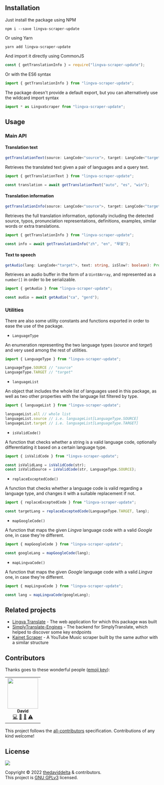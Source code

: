 ## Installation

Just install the package using NPM

```shell
npm i --save lingva-scraper-update
```

Or using Yarn

```shell
yarn add lingva-scraper-update
```

And import it directly using CommonJS

```javascript
const { getTranslationInfo } = require("lingva-scraper-update");
```

Or with the ES6 syntax

```javascript
import { getTranslationInfo } from "lingva-scraper-update";
```

The package doesn't provide a default export, but you can alternatively use the wildcard import syntax

```javascript
import * as LingvaScraper from "lingva-scraper-update";
```


## Usage

### Main API

#### Translation text

```typescript
getTranslationText(source: LangCode<"source">, target: LangCode<"target">, query: string): Promise<string | null>
```

Retrieves the translated text given a pair of languages and a query text.

```typescript
import { getTranslationText } from "lingva-scraper-update";

const translation = await getTranslationText("auto", "es", "win");
```

#### Translation information

```typescript
getTranslationInfo(source: LangCode<"source">, target: LangCode<"target">, query: string): Promise<TranslationInfo | null>
```

Retrieves the full translation information, optionally including the detected source, typos, pronunciation representations, definitions, examples, similar words or extra translations.

```typescript
import { getTranslationInfo } from "lingva-scraper-update";

const info = await getTranslationInfo("zh", "en", "早安");
```

#### Text to speech

```typescript
getAudio(lang: LangCode<"target">, text: string, isSlow?: boolean): Promise<number[] | null>
```

Retrieves an audio buffer in the form of a `Uint8Array`, and represented as a `number[]` in order to be serializable.

```typescript
import { getAudio } from "lingva-scraper-update";

const audio = await getAudio("ca", "gerd");
```

### Utilities

There are also some utility constants and functions exported in order to ease the use of the package.

+ `LanguageType`

An enumeration representing the two language types (*source* and *target*) and very used among the rest of utilities.

```typescript
import { LanguageType } from "lingva-scraper-update";

LanguageType.SOURCE // "source"
LanguageType.TARGET // "target"
```

+ `languageList`

An object that includes the whole list of languages used in this package, as well as two other properties with the language list filtered by type.

```typescript
import { languageList } from "lingva-scraper-update";

languageList.all // whole list
languageList.source // i.e. languageList[LanguageType.SOURCE]
languageList.target // i.e. languageList[LanguageType.TARGET]
```

+ `isValidCode()`

A function that checks whether a string is a valid language code, optionally differentiating it based on a certain language type.

```typescript
import { isValidCode } from "lingva-scraper-update";

const isValidLang = isValidCode(str);
const isValidSource = isValidCode(str, LanguageType.SOURCE);
```

+ `replaceExceptedCode()`

A function that checks whether a language code is valid regarding a language type, and changes it with a suitable replacement if not.

```typescript
import { replaceExceptedCode } from "lingva-scraper-update";

const targetLang = replaceExceptedCode(LanguageType.TARGET, lang);
```

+ `mapGoogleCode()`

A function that maps the given *Lingva* language code with a valid *Google* one, in case they're different.

```typescript
import { mapGoogleCode } from "lingva-scraper-update";

const googleLang = mapGoogleCode(lang);
```

+ `mapLingvaCode()`

A function that maps the given *Google* language code with a valid *Lingva* one, in case they're different.

```typescript
import { mapLingvaCode } from "lingva-scraper-update";

const lang = mapLingvaCode(googleLang);
```


## Related projects

+ [Lingva Translate](https://github.com/thedaviddelta/lingva-translate) - The web application for which this package was built
+ [SimplyTranslate-Engines](https://codeberg.org/SimpleWeb/SimplyTranslate-Engines) - The backend for SimplyTranslate, which helped to discover some key endpoints
+ [Kainet Scraper](https://github.com/thedaviddelta/kainet-scraper) - A YouTube Music scraper built by the same author with a similar structure


## Contributors

Thanks goes to these wonderful people ([emoji key](https://allcontributors.org/docs/en/emoji-key)):

<!-- ALL-CONTRIBUTORS-LIST:START - Do not remove or modify this section -->
<!-- prettier-ignore-start -->
<!-- markdownlint-disable -->
<table>
  <tr>
    <td align="center"><a href="https://fosstodon.org/@thedaviddelta"><img src="https://avatars.githubusercontent.com/u/6679900?v=4?s=100" width="100px;" alt=""/><br /><sub><b>David</b></sub></a><br /><a href="https://github.com/thedaviddelta/lingva-scraper/commits?author=thedaviddelta" title="Code">💻</a> <a href="https://github.com/thedaviddelta/lingva-scraper/commits?author=thedaviddelta" title="Documentation">📖</a> <a href="#design-thedaviddelta" title="Design">🎨</a> <a href="https://github.com/thedaviddelta/lingva-scraper/commits?author=thedaviddelta" title="Tests">⚠️</a></td>
  </tr>
</table>

<!-- markdownlint-restore -->
<!-- prettier-ignore-end -->

<!-- ALL-CONTRIBUTORS-LIST:END -->

This project follows the [all-contributors](https://github.com/all-contributors/all-contributors) specification. Contributions of any kind welcome!


## License

[![](https://www.gnu.org/graphics/gplv3-with-text-136x68.png)](https://www.gnu.org/licenses/agpl-3.0.html)

Copyright © 2022 [thedaviddelta](https://github.com/thedaviddelta) & contributors.  
This project is [GNU GPLv3](./LICENSE) licensed.
